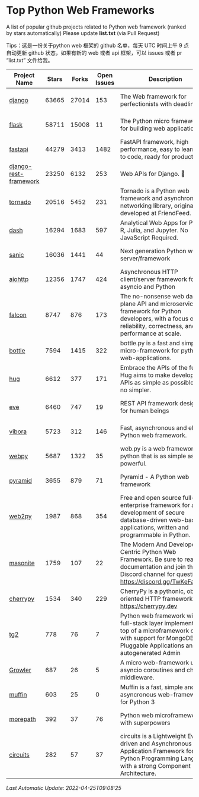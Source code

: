 # Top Python Web Frameworks
A list of popular github projects related to Python web framework (ranked by stars automatically)
Please update **list.txt** (via Pull Request)

Tips：这是一份关于python web 框架的 github 名单，每天 UTC 时间上午 9 点自动更新 github 状态，如果有新的 web 或者 api 框架，可以 issues 或者 pr “list.txt” 文件给我。

| Project Name | Stars | Forks | Open Issues | Description | Last Commit |
| ------------ | ----- | ----- | ----------- | ----------- | ----------- |
| [django](https://github.com/django/django) | 63665 | 27014 | 153 | The Web framework for perfectionists with deadlines. | 2022-04-22 17:07:56 |
| [flask](https://github.com/pallets/flask) | 58711 | 15008 | 11 | The Python micro framework for building web applications. | 2022-04-24 17:20:07 |
| [fastapi](https://github.com/tiangolo/fastapi) | 44279 | 3413 | 1482 | FastAPI framework, high performance, easy to learn, fast to code, ready for production | 2022-04-24 15:53:04 |
| [django-rest-framework](https://github.com/encode/django-rest-framework) | 23250 | 6132 | 253 | Web APIs for Django. 🎸 | 2022-04-24 22:16:18 |
| [tornado](https://github.com/tornadoweb/tornado) | 20516 | 5452 | 231 | Tornado is a Python web framework and asynchronous networking library, originally developed at FriendFeed. | 2022-04-22 18:13:32 |
| [dash](https://github.com/plotly/dash) | 16294 | 1683 | 597 | Analytical Web Apps for Python, R, Julia, and Jupyter. No JavaScript Required. | 2022-04-24 12:28:06 |
| [sanic](https://github.com/sanic-org/sanic) | 16036 | 1441 | 44 | Next generation Python web server/framework | Build fast. Run fast. | 2022-04-24 20:01:35 |
| [aiohttp](https://github.com/aio-libs/aiohttp) | 12356 | 1747 | 424 | Asynchronous HTTP client/server framework for asyncio and Python | 2022-04-23 19:05:02 |
| [falcon](https://github.com/falconry/falcon) | 8747 | 876 | 173 | The no-nonsense web data plane API and microservices framework for Python developers, with a focus on reliability, correctness, and performance at scale. | 2022-04-09 10:56:54 |
| [bottle](https://github.com/bottlepy/bottle) | 7594 | 1415 | 322 | bottle.py is a fast and simple micro-framework for python web-applications. | 2022-03-01 21:05:57 |
| [hug](https://github.com/hugapi/hug) | 6612 | 377 | 171 | Embrace the APIs of the future. Hug aims to make developing APIs as simple as possible, but no simpler. | 2020-08-10 05:07:26 |
| [eve](https://github.com/pyeve/eve) | 6460 | 747 | 19 | REST API framework designed for human beings | 2022-04-13 13:17:07 |
| [vibora](https://github.com/vibora-io/vibora) | 5723 | 312 | 146 | Fast, asynchronous and elegant Python web framework. | 2019-02-11 10:54:12 |
| [webpy](https://github.com/webpy/webpy) | 5687 | 1322 | 35 | web.py is a web framework for python that is as simple as it is powerful.  | 2022-03-27 20:18:39 |
| [pyramid](https://github.com/Pylons/pyramid) | 3655 | 879 | 71 | Pyramid - A Python web framework | 2022-03-13 22:49:13 |
| [web2py](https://github.com/web2py/web2py) | 1987 | 868 | 354 | Free and open source full-stack enterprise framework for agile development of secure database-driven web-based applications, written and programmable in Python. | 2022-03-21 00:21:21 |
| [masonite](https://github.com/MasoniteFramework/masonite) | 1759 | 107 | 22 | The Modern And Developer Centric Python Web Framework. Be sure to read the documentation and join the Discord channel for questions: https://discord.gg/TwKeFahmPZ | 2022-04-25 08:17:42 |
| [cherrypy](https://github.com/cherrypy/cherrypy) | 1534 | 340 | 229 | CherryPy is a pythonic, object-oriented HTTP framework.      https://cherrypy.dev | 2022-03-13 22:31:07 |
| [tg2](https://github.com/TurboGears/tg2) | 778 | 76 | 7 | Python web framework with full-stack layer implemented on top of a microframework core with support for MongoDB, Pluggable Applications and autogenerated Admin | 2021-05-26 09:26:31 |
| [Growler](https://github.com/pyGrowler/Growler) | 687 | 26 | 5 | A micro web-framework using asyncio coroutines and chained middleware. | 2020-03-08 07:51:41 |
| [muffin](https://github.com/klen/muffin) | 603 | 25 | 0 | Muffin is a fast, simple and asyncronous web-framework for Python 3 | 2022-02-10 10:59:58 |
| [morepath](https://github.com/morepath/morepath) | 392 | 37 | 76 | Python web microframework with superpowers | 2021-04-18 14:33:02 |
| [circuits](https://github.com/circuits/circuits) | 282 | 57 | 37 | circuits is a Lightweight Event driven and Asynchronous Application Framework for the Python Programming Language with a strong Component Architecture. | 2021-11-04 22:25:25 |

*Last Automatic Update: 2022-04-25T09:08:25*